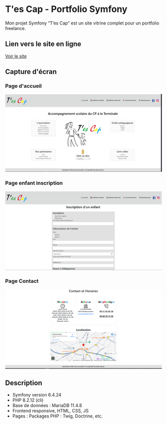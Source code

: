 # T'es Cap - Portfolio Symfony

Mon projet Symfony “T’es Cap” est un site vitrine complet pour un portfolio freelance.

## Lien vers le site en ligne
[Voir le site](https://tescap29.fr/accueil)

## Capture d'écran

### Page d'accueil
![Accueil](screenshots/accueil.png)

### Page enfant inscription
![Projets](screenshots/enfant-inscription.png)

### Page Contact
![Contact](screenshots/Contact.png)


## Description
- Symfony version 6.4.24
- PHP 8.2.12 (cli)
- Base de données : MariaDB 11.4.8
- Frontend responsive, HTML, CSS, JS
- Pages : Packages PHP : Twig, Doctrine, etc.
  
